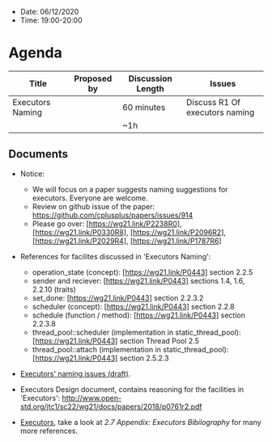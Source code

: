 * Date: 06/12/2020
* Time: 19:00-20:00

# Agenda

| Title | Proposed by | Discussion Length | Issues       |
|----------|-------------|-------------|----------------|
| Executors Naming |   | 60 minutes   | Discuss R1 Of executors naming   |
|           |   | ~1h     |          |

## Documents

* Notice: 
  * We will focus on a paper suggests naming suggestions for executors. Everyone are welcome.   
  * Review on github issue of the paper: https://github.com/cplusplus/papers/issues/914
  * Please go over: [https://wg21.link/P2238R0], [https://wg21.link/P0330R8], [https://wg21.link/P2096R2], [https://wg21.link/P2029R4], [https://wg21.link/P1787R6]


* References for facilites discussed in 'Executors Naming':
  * operation_state (concept): [https://wg21.link/P0443] section 2.2.5
  * sender and reciever: [https://wg21.link/P0443] sections 1.4, 1.6, 2.2.10 (traits)
  * set_done: [https://wg21.link/P0443] section 2.2.3.2
  * scheduler (concept): [https://wg21.link/P0443] section 2.2.8
  * schedule (function / method): [https://wg21.link/P0443] section 2.2.3.8
  * thread_pool::scheduler (implementation in static_thread_pool): [https://wg21.link/P0443] section Thread Pool 2.5
  * thread_pool::attach (implementation in static_thread_pool): [https://wg21.link/P0443] section 2.5.2.3
  
* [Executors' naming issues (draft)](https://docs.google.com/document/d/1z0FMCi1oW_xM-MbY75-xfJmgaNssumZgyg40jnwCHyo/edit).
* Executors Design document, contains reasoning for the facilities in 'Executors': http://www.open-std.org/jtc1/sc22/wg21/docs/papers/2018/p0761r2.pdf
* [Executors](wg21.link/p0443), take a look at _2.7 Appendix: Executors Bibilography_ for many more references.
